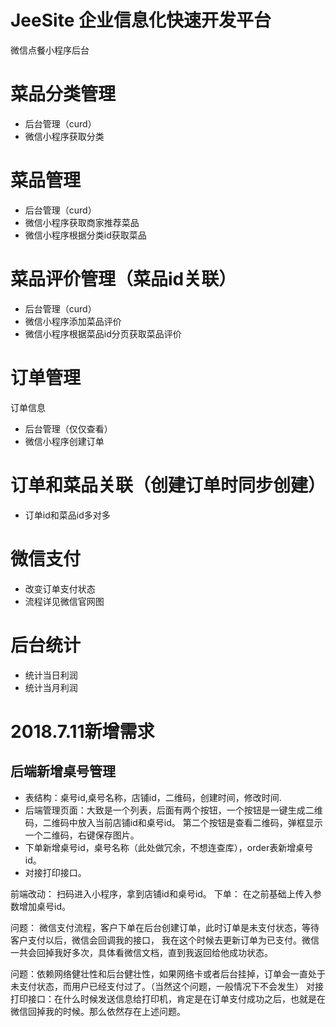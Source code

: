 # JeeSite 企业信息化快速开发平台

微信点餐小程序后台

# 菜品分类管理
* 后台管理（curd）
* 微信小程序获取分类

# 菜品管理
* 后台管理（curd）
* 微信小程序获取商家推荐菜品
* 微信小程序根据分类id获取菜品

# 菜品评价管理（菜品id关联）
* 后台管理（curd）
* 微信小程序添加菜品评价
* 微信小程序根据菜品id分页获取菜品评价


# 订单管理
订单信息
* 后台管理（仅仅查看）
* 微信小程序创建订单

# 订单和菜品关联（创建订单时同步创建）
* 订单id和菜品id多对多 

# 微信支付
* 改变订单支付状态
* 流程详见微信官网图

# 后台统计
* 统计当日利润
* 统计当月利润

# 2018.7.11新增需求
## 后端新增桌号管理
* 表结构：桌号id,桌号名称，店铺id，二维码，创建时间，修改时间.
* 后端管理页面：大致是一个列表，后面有两个按钮，一个按钮是一键生成二维码，二维码中放入当前店铺id和桌号id。
第二个按钮是查看二维码，弹框显示一个二维码，右键保存图片。
* 下单新增桌号id，桌号名称（此处做冗余，不想连查库），order表新增桌号id。
* 对接打印接口。

前端改动：
扫码进入小程序，拿到店铺id和桌号id。
下单： 在之前基础上传入参数增加桌号id。

问题：
微信支付流程，客户下单在后台创建订单，此时订单是未支付状态，等待客户支付以后，微信会回调我的接口，
我在这个时候去更新订单为已支付。微信一共会回掉我好多次，具体看微信文档，直到我返回给他成功状态。

问题：依赖网络健壮性和后台健壮性，如果网络卡或者后台挂掉，订单会一直处于未支付状态，而用户已经支付过了。（当然这个问题，一般情况下不会发生）
对接打印接口：在什么时候发送信息给打印机，肯定是在订单支付成功之后，也就是在微信回掉我的时候。那么依然存在上述问题。